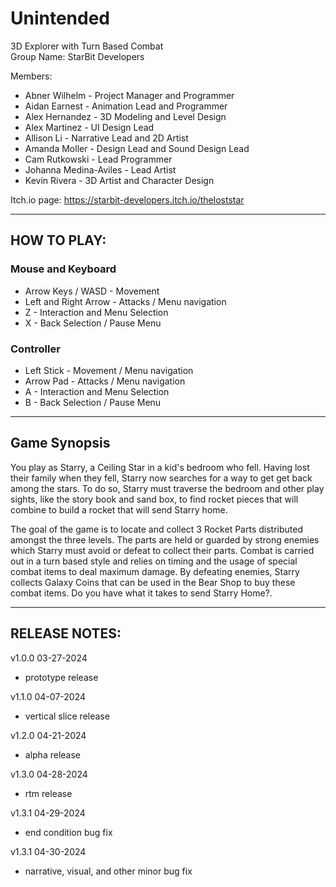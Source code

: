 # Unintended
3D Explorer with Turn Based Combat <br />
Group Name: StarBit Developers <br />

Members:<br />
* Abner Wilhelm - Project Manager and Programmer<br />
* Aidan Earnest - Animation Lead and Programmer<br />
* Alex Hernandez - 3D Modeling and Level Design<br />
* Alex Martinez - UI Design Lead<br />
* Allison Li - Narrative Lead and 2D Artist<br />
* Amanda Moller - Design Lead and Sound Design Lead<br />
* Cam Rutkowski - Lead Programmer<br />
* Johanna Medina-Aviles - Lead Artist<br />
* Kevin Rivera - 3D Artist and Character Design<br />

Itch.io page: https://starbit-developers.itch.io/theloststar <br />

-------------------------------------------

## HOW TO PLAY:<br />

### Mouse and Keyboard<br />
- Arrow Keys / WASD - Movement<br />
- Left and Right Arrow - Attacks / Menu navigation<br />
- Z - Interaction and Menu Selection<br />
- X - Back Selection / Pause Menu<br />

### Controller<br />
- Left Stick - Movement / Menu navigation<br />
- Arrow Pad - Attacks / Menu navigation<br />
- A - Interaction and Menu Selection<br />
- B - Back Selection / Pause Menu<br />

-------------------------------------------

## Game Synopsis <br />

You play as Starry, a Ceiling Star in a kid's bedroom who fell. Having 
lost their family when they fell, Starry now searches for a way to get get
back among the stars. To do so, Starry must traverse the bedroom and other 
play sights, like the story book and sand box, to find rocket pieces that
will combine to build a rocket that will send Starry home.<br />

The goal of the game is to locate and collect 3 Rocket Parts distributed
amongst the three levels. The parts are held or guarded by strong enemies
which Starry must avoid or defeat to collect their parts. Combat is carried
out in a turn based style and relies on timing and the usage of special
combat items to deal maximum damage. By defeating enemies, Starry collects 
Galaxy Coins that can be used in the Bear Shop to buy these combat items.
Do you have what it takes to send Starry Home?.<br />

-------------------------------------------


## RELEASE NOTES: <br />

v1.0.0 03-27-2024<br />
- prototype release<br />

v1.1.0 04-07-2024<br />
- vertical slice release<br />

v1.2.0 04-21-2024<br />
- alpha release<br />

v1.3.0 04-28-2024<br />
- rtm release<br />

v1.3.1 04-29-2024<br />
- end condition bug fix<br />

v1.3.1 04-30-2024<br />
- narrative, visual, and other minor bug fix<br />
